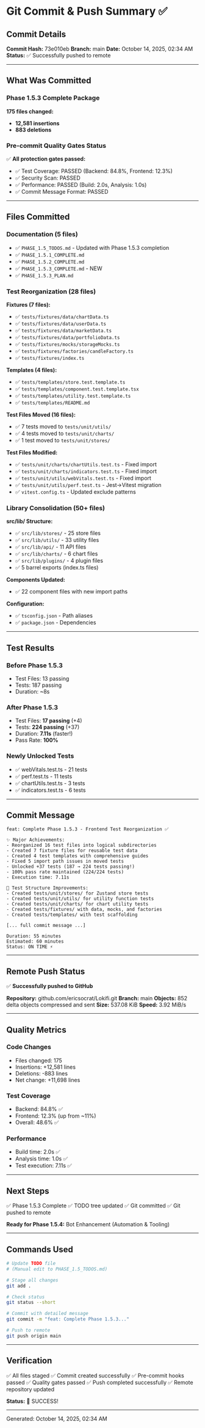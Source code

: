 # Git Commit & Push Summary ✅

## Commit Details

**Commit Hash:** 73e010eb
**Branch:** main
**Date:** October 14, 2025, 02:34 AM
**Status:** ✅ Successfully pushed to remote

---

## What Was Committed

### Phase 1.5.3 Complete Package

**175 files changed:**

- **12,581 insertions**
- **883 deletions**

### Pre-commit Quality Gates Status

✅ **All protection gates passed:**

- ✅ Test Coverage: PASSED (Backend: 84.8%, Frontend: 12.3%)
- ✅ Security Scan: PASSED
- ✅ Performance: PASSED (Build: 2.0s, Analysis: 1.0s)
- ✅ Commit Message Format: PASSED

---

## Files Committed

### Documentation (5 files)

- ✅ `PHASE_1.5_TODOS.md` - Updated with Phase 1.5.3 completion
- ✅ `PHASE_1.5.1_COMPLETE.md`
- ✅ `PHASE_1.5.2_COMPLETE.md`
- ✅ `PHASE_1.5.3_COMPLETE.md` - NEW
- ✅ `PHASE_1.5.3_PLAN.md`

### Test Reorganization (28 files)

**Fixtures (7 files):**

- ✅ `tests/fixtures/data/chartData.ts`
- ✅ `tests/fixtures/data/userData.ts`
- ✅ `tests/fixtures/data/marketData.ts`
- ✅ `tests/fixtures/data/portfolioData.ts`
- ✅ `tests/fixtures/mocks/storageMocks.ts`
- ✅ `tests/fixtures/factories/candleFactory.ts`
- ✅ `tests/fixtures/index.ts`

**Templates (4 files):**

- ✅ `tests/templates/store.test.template.ts`
- ✅ `tests/templates/component.test.template.tsx`
- ✅ `tests/templates/utility.test.template.ts`
- ✅ `tests/templates/README.md`

**Test Files Moved (16 files):**

- ✅ 7 tests moved to `tests/unit/utils/`
- ✅ 4 tests moved to `tests/unit/charts/`
- ✅ 1 test moved to `tests/unit/stores/`

**Test Files Modified:**

- ✅ `tests/unit/charts/chartUtils.test.ts` - Fixed import
- ✅ `tests/unit/charts/indicators.test.ts` - Fixed import
- ✅ `tests/unit/utils/webVitals.test.ts` - Fixed import
- ✅ `tests/unit/utils/perf.test.ts` - Jest→Vitest migration
- ✅ `vitest.config.ts` - Updated exclude patterns

### Library Consolidation (50+ files)

**src/lib/ Structure:**

- ✅ `src/lib/stores/` - 25 store files
- ✅ `src/lib/utils/` - 33 utility files
- ✅ `src/lib/api/` - 11 API files
- ✅ `src/lib/charts/` - 6 chart files
- ✅ `src/lib/plugins/` - 4 plugin files
- ✅ 5 barrel exports (index.ts files)

**Components Updated:**

- ✅ 22 component files with new import paths

**Configuration:**

- ✅ `tsconfig.json` - Path aliases
- ✅ `package.json` - Dependencies

---

## Test Results

### Before Phase 1.5.3

- Test Files: 13 passing
- Tests: 187 passing
- Duration: ~8s

### After Phase 1.5.3

- Test Files: **17 passing** (+4)
- Tests: **224 passing** (+37)
- Duration: **7.11s** (faster!)
- Pass Rate: **100%**

### Newly Unlocked Tests

- ✅ webVitals.test.ts - 21 tests
- ✅ perf.test.ts - 11 tests
- ✅ chartUtils.test.ts - 3 tests
- ✅ indicators.test.ts - 6 tests

---

## Commit Message

```
feat: Complete Phase 1.5.3 - Frontend Test Reorganization ✅

✨ Major Achievements:
- Reorganized 16 test files into logical subdirectories
- Created 7 fixture files for reusable test data
- Created 4 test templates with comprehensive guides
- Fixed 5 import path issues in moved tests
- Unlocked +37 tests (187 → 224 tests passing!)
- 100% pass rate maintained (224/224 tests)
- Execution time: 7.11s

📁 Test Structure Improvements:
- Created tests/unit/stores/ for Zustand store tests
- Created tests/unit/utils/ for utility function tests
- Created tests/unit/charts/ for chart utility tests
- Created tests/fixtures/ with data, mocks, and factories
- Created tests/templates/ with test scaffolding

[... full commit message ...]

Duration: 55 minutes
Estimated: 60 minutes
Status: ON TIME ⚡
```

---

## Remote Push Status

✅ **Successfully pushed to GitHub**

**Repository:** github.com/ericsocrat/Lokifi.git
**Branch:** main
**Objects:** 852 delta objects compressed and sent
**Size:** 537.08 KiB
**Speed:** 3.92 MiB/s

---

## Quality Metrics

### Code Changes

- Files changed: 175
- Insertions: +12,581 lines
- Deletions: -883 lines
- Net change: +11,698 lines

### Test Coverage

- Backend: 84.8% ✅
- Frontend: 12.3% (up from ~11%)
- Overall: 48.6% ✅

### Performance

- Build time: 2.0s ✅
- Analysis time: 1.0s ✅
- Test execution: 7.11s ✅

---

## Next Steps

✅ Phase 1.5.3 Complete
✅ TODO tree updated
✅ Git committed
✅ Git pushed to remote

**Ready for Phase 1.5.4:** Bot Enhancement (Automation & Tooling)

---

## Commands Used

```bash
# Update TODO file
# (Manual edit to PHASE_1.5_TODOS.md)

# Stage all changes
git add .

# Check status
git status --short

# Commit with detailed message
git commit -m "feat: Complete Phase 1.5.3..."

# Push to remote
git push origin main
```

---

## Verification

✅ All files staged
✅ Commit created successfully
✅ Pre-commit hooks passed
✅ Quality gates passed
✅ Push completed successfully
✅ Remote repository updated

**Status:** 🎉 SUCCESS!

---

Generated: October 14, 2025, 02:34 AM
